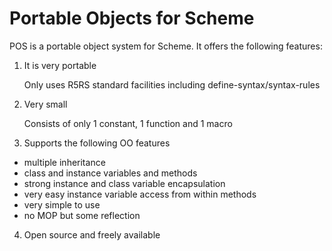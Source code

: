 
Portable Objects for Scheme
======================

POS is a portable object system for Scheme. It offers the following features:

1. It is very portable

    Only uses R5RS standard facilities including define-syntax/syntax-rules

2. Very small

    Consists of only 1 constant, 1 function and 1 macro

3. Supports the following OO features

  * multiple inheritance
  * class and instance variables and methods
  * strong instance and class variable encapsulation
  * very easy instance variable access from within methods
  * very simple to use
  * no MOP but some reflection 

4. Open source and freely available

